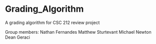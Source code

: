 # Grading_Algorithm
A grading algorithm for CSC 212 review project

Group members:
Nathan Fernandes
Matthew Sturtevant
Michael Newton
Dean Geraci


